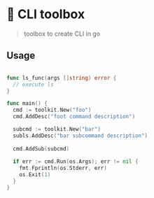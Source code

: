 # 🧰 CLI toolbox

 > toolbox to create CLI in go


## Usage 

```go 

func ls_func(args []string) error {
  // execute ls
}

func main() {
  cmd := toolkit.New("foo")
  cmd.AddDesc("foot command description")

  subcmd := toolkit.New("bar")
  subls.AddDesc("bar subcommand description")
  
  cmd.AddSub(subcmd)
  
  if err := cmd.Run(os.Args); err != nil {
    fmt.Fprintln(os.Stderr, err)
    os.Exit(1)
  }
} 

```

